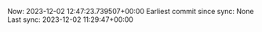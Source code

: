 Now: 2023-12-02 12:47:23.739507+00:00 Earliest commit since sync: None Last sync: 2023-12-02 11:29:47+00:00
